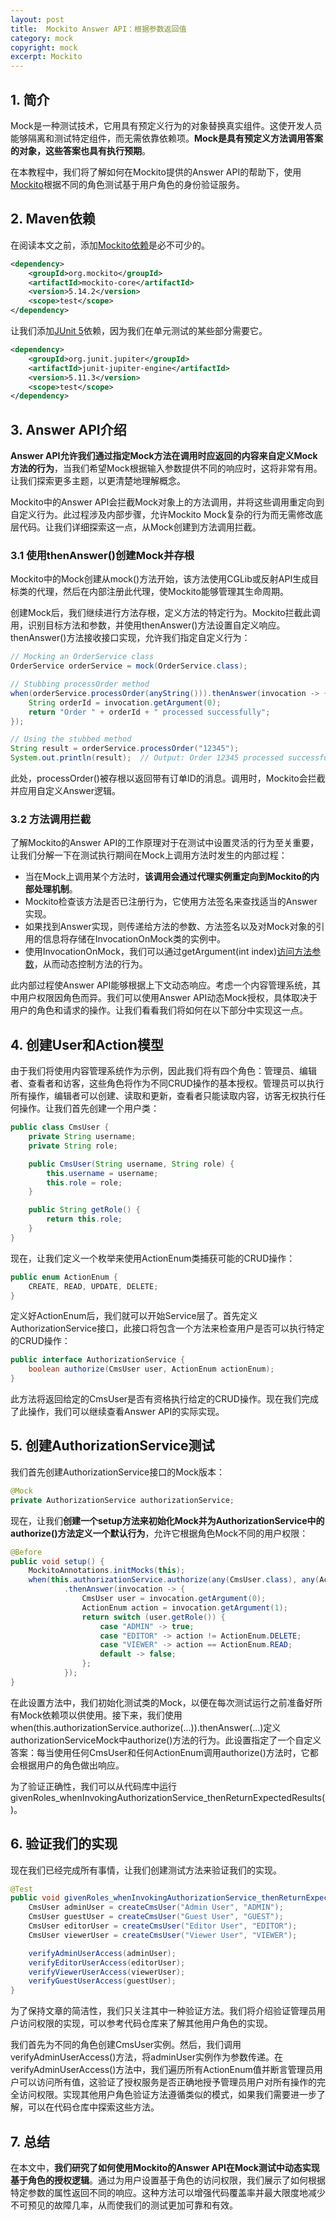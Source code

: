 ```yaml
---
layout: post
title:  Mockito Answer API：根据参数返回值
category: mock
copyright: mock
excerpt: Mockito
---
```


## 1. 简介

Mock是一种测试技术，它用具有预定义行为的对象替换真实组件。这使开发人员能够隔离和测试特定组件，而无需依靠依赖项。**Mock是具有预定义方法调用答案的对象，这些答案也具有执行预期**。

在本教程中，我们将了解如何在Mockito提供的Answer API的帮助下，使用[Mockito](https://www.baeldung.com/mockito-series)根据不同的角色测试基于用户角色的身份验证服务。

## 2. Maven依赖

在阅读本文之前，添加[Mockito依赖](https://mvnrepository.com/artifact/org.mockito/mockito-core)是必不可少的。

```xml
<dependency>
    <groupId>org.mockito</groupId>
    <artifactId>mockito-core</artifactId>
    <version>5.14.2</version>
    <scope>test</scope>
</dependency>
```

让我们添加[JUnit 5](https://mvnrepository.com/artifact/org.junit.jupiter/junit-jupiter-engine)依赖，因为我们在单元测试的某些部分需要它。

```xml
<dependency>
    <groupId>org.junit.jupiter</groupId>
    <artifactId>junit-jupiter-engine</artifactId>
    <version>5.11.3</version>
    <scope>test</scope>
</dependency>
```

## 3. Answer API介绍

**Answer API允许我们通过指定Mock方法在调用时应返回的内容来自定义Mock方法的行为**，当我们希望Mock根据输入参数提供不同的响应时，这将非常有用。让我们探索更多主题，以更清楚地理解概念。

Mockito中的Answer API会拦截Mock对象上的方法调用，并将这些调用重定向到自定义行为。此过程涉及内部步骤，允许Mockito Mock复杂的行为而无需修改底层代码。让我们详细探索这一点，从Mock创建到方法调用拦截。

### 3.1 使用thenAnswer()创建Mock并存根

Mockito中的Mock创建从mock()方法开始，该方法使用CGLib或反射API生成目标类的代理，然后在内部注册此代理，使Mockito能够管理其生命周期。

创建Mock后，我们继续进行方法存根，定义方法的特定行为。Mockito拦截此调用，识别目标方法和参数，并使用thenAnswer()方法设置自定义响应。thenAnswer()方法接收接口实现，允许我们指定自定义行为：

```java
// Mocking an OrderService class
OrderService orderService = mock(OrderService.class);

// Stubbing processOrder method
when(orderService.processOrder(anyString())).thenAnswer(invocation -> {
    String orderId = invocation.getArgument(0);
    return "Order " + orderId + " processed successfully";
});

// Using the stubbed method
String result = orderService.processOrder("12345");
System.out.println(result);  // Output: Order 12345 processed successfully
```

此处，processOrder()被存根以返回带有订单ID的消息。调用时，Mockito会拦截并应用自定义Answer逻辑。

### 3.2 方法调用拦截

了解Mockito的Answer API的工作原理对于在测试中设置灵活的行为至关重要，让我们分解一下在测试执行期间在Mock上调用方法时发生的内部过程：

- 当在Mock上调用某个方法时，**该调用会通过代理实例重定向到Mockito的内部处理机制**。
- Mockito检查该方法是否已注册行为，它使用方法签名来查找适当的Answer实现。
- 如果找到Answer实现，则传递给方法的参数、方法签名以及对Mock对象的引用的信息将存储在InvocationOnMock类的实例中。
- 使用InvocationOnMock，我们可以通过getArgument(int index)[访问方法参数](https://www.baeldung.com/mockito-argumentcaptor)，从而动态控制方法的行为。

此内部过程使Answer API能够根据上下文动态响应。考虑一个内容管理系统，其中用户权限因角色而异。我们可以使用Answer API动态Mock授权，具体取决于用户的角色和请求的操作。让我们看看我们将如何在以下部分中实现这一点。

## 4. 创建User和Action模型

由于我们将使用内容管理系统作为示例，因此我们将有四个角色：管理员、编辑者、查看者和访客，这些角色将作为不同CRUD操作的基本授权。管理员可以执行所有操作，编辑者可以创建、读取和更新，查看者只能读取内容，访客无权执行任何操作。让我们首先创建一个用户类：

```java
public class CmsUser {
    private String username;
    private String role;

    public CmsUser(String username, String role) {
        this.username = username;
        this.role = role;
    }

    public String getRole() {
        return this.role;
    }
}
```

现在，让我们定义一个枚举来使用ActionEnum类捕获可能的CRUD操作：

```java
public enum ActionEnum {
    CREATE, READ, UPDATE, DELETE;
}
```

定义好ActionEnum后，我们就可以开始Service层了。首先定义AuthorizationService接口，此接口将包含一个方法来检查用户是否可以执行特定的CRUD操作：

```java
public interface AuthorizationService {
    boolean authorize(CmsUser user, ActionEnum actionEnum);
}
```

此方法将返回给定的CmsUser是否有资格执行给定的CRUD操作。现在我们完成了此操作，我们可以继续查看Answer API的实际实现。

## 5. 创建AuthorizationService测试

我们首先创建AuthorizationService接口的Mock版本：

```java
@Mock
private AuthorizationService authorizationService;
```

现在，让我们**创建一个setup方法来初始化Mock并为AuthorizationService中的authorize()方法定义一个默认行为**，允许它根据角色Mock不同的用户权限：

```java
@Before
public void setup() {
    MockitoAnnotations.initMocks(this);
    when(this.authorizationService.authorize(any(CmsUser.class), any(ActionEnum.class)))
            .thenAnswer(invocation -> {
                CmsUser user = invocation.getArgument(0);
                ActionEnum action = invocation.getArgument(1);
                return switch (user.getRole()) {
                    case "ADMIN" -> true;
                    case "EDITOR" -> action != ActionEnum.DELETE;
                    case "VIEWER" -> action == ActionEnum.READ;
                    default -> false;
                };
            });
}
```

在此设置方法中，我们初始化测试类的Mock，以便在每次测试运行之前准备好所有Mock依赖项以供使用。接下来，我们使用when(this.authorizationService.authorize(...)).thenAnswer(...)定义authorizationServiceMock中authorize()方法的行为。此设置指定了一个自定义答案：每当使用任何CmsUser和任何ActionEnum调用authorize()方法时，它都会根据用户的角色做出响应。

为了验证正确性，我们可以从代码库中运行givenRoles_whenInvokingAuthorizationService_thenReturnExpectedResults()。

## 6. 验证我们的实现

现在我们已经完成所有事情，让我们创建测试方法来验证我们的实现。

```java
@Test
public void givenRoles_whenInvokingAuthorizationService_thenReturnExpectedResults() {
    CmsUser adminUser = createCmsUser("Admin User", "ADMIN");
    CmsUser guestUser = createCmsUser("Guest User", "GUEST");
    CmsUser editorUser = createCmsUser("Editor User", "EDITOR");
    CmsUser viewerUser = createCmsUser("Viewer User", "VIEWER");

    verifyAdminUserAccess(adminUser);
    verifyEditorUserAccess(editorUser);
    verifyViewerUserAccess(viewerUser);
    verifyGuestUserAccess(guestUser);
}
```

为了保持文章的简洁性，我们只关注其中一种验证方法。我们将介绍验证管理员用户访问权限的实现，可以参考代码仓库来了解其他用户角色的实现。

我们首先为不同的角色创建CmsUser实例。然后，我们调用verifyAdminUserAccess()方法，将adminUser实例作为参数传递。在verifyAdminUserAccess()方法中，我们遍历所有ActionEnum值并断言管理员用户可以访问所有值，这验证了授权服务是否正确地授予管理员用户对所有操作的完全访问权限。实现其他用户角色验证方法遵循类似的模式，如果我们需要进一步了解，可以在代码仓库中探索这些方法。

## 7. 总结

在本文中，**我们研究了如何使用Mockito的Answer API在Mock测试中动态实现基于角色的授权逻辑**。通过为用户设置基于角色的访问权限，我们展示了如何根据特定参数的属性返回不同的响应。这种方法可以增强代码覆盖率并最大限度地减少不可预见的故障几率，从而使我们的测试更加可靠和有效。